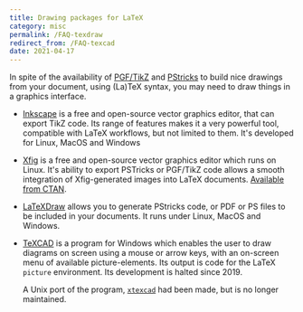```yaml
---
title: Drawing packages for LaTeX
category: misc
permalink: /FAQ-texdraw
redirect_from: /FAQ-texcad
date: 2021-04-17
---
```


In spite of the availability of [PGF/TikZ](https://ctan.org/pkg/pgf) and
[PStricks](https://ctan.org/pkg/pstricks) to build nice drawings
from your document, using (La)TeX syntax, you may need to draw things
in a graphics interface.

- [Inkscape](https://inkscape.org/) is a free and open-source vector graphics
  editor, that can export TikZ code. Its range of features makes it a very
  powerful tool, compatible with LaTeX workflows, but not limited to them.
  It's developed for Linux, MacOS and Windows

- [Xfig](https://sourceforge.net/projects/mcj/files/) is a free and open-source
  vector graphics editor which runs on Linux.
  It's ability to export PSTricks or PGF/TikZ code allows a smooth integration of
  Xfig-generated images into LaTeX documents. [Available from CTAN](https://ctan.org/pkg/xfig).

- [LaTeXDraw](http://latexdraw.sourceforge.net/) allows you to generate PStricks
  code, or PDF or PS files to be included in your documents. It runs under Linux,
  MacOS and Windows.

- [TeXCAD](https://sourceforge.net/projects/texcad/) is a program for Windows
  which enables the user to draw diagrams on screen using a mouse or arrow keys,
  with an on-screen menu of available  picture-elements.  Its output is code
  for the LaTeX `picture` environment.
  Its development is halted since 2019.

  A Unix port of the program, [`xtexcad`](https://ctan.org/pkg/xtexcad) had been
  made, but is no longer maintained.

